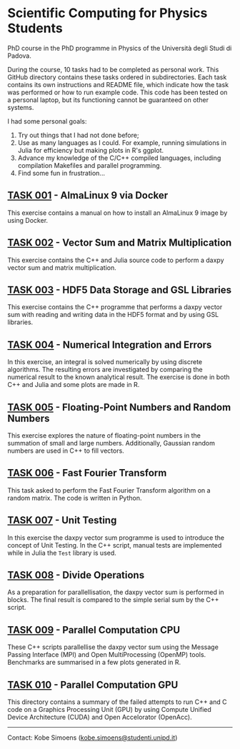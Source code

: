 # Scientific Computing for Physics Students
PhD course in the PhD programme in Physics of the Università degli Studi di Padova.  
  
During the course, 10 tasks had to be completed as personal work. This GitHub directory contains these tasks ordered in subdirectories. Each task contains its own instructions and README file, which indicate how the task was performed or how to run example code. This code has been tested on a personal laptop, but its functioning cannot be guaranteed on other systems.  
  
I had some personal goals:

1. Try out things that I had not done before;
2. Use as many languages as I could. For example, running simulations in Julia for efficiency but making plots in R's ggplot.
3. Advance my knowledge of the C/C++ compiled languages, including compilation Makefiles and parallel programming.
4. Find some fun in frustration...

## [TASK 001](https://github.com/ksimoens/Scientific-Computing/tree/master/Task001_Docker) - AlmaLinux 9 via Docker

This exercise contains a manual on how to install an AlmaLinux 9 image by using Docker.

## [TASK 002](https://github.com/ksimoens/Scientific-Computing/tree/master/Task002_Hello_World) - Vector Sum and Matrix Multiplication

This exercise contains the C++ and Julia source code to perform a daxpy vector sum and matrix multiplication.

## [TASK 003](https://github.com/ksimoens/Scientific-Computing/tree/master/Task003_data_storage) - HDF5 Data Storage and GSL Libraries

This exercise contains the C++ programme that performs a daxpy vector sum with reading and writing data in the HDF5 format and by using GSL libraries.

## [TASK 004](https://github.com/ksimoens/Scientific-Computing/tree/master/Task004_integration) - Numerical Integration and Errors

In this exercise, an integral is solved numerically by using discrete algorithms. The resulting errors are investigated by comparing the numerical result to the known analytical result. The exercise is done in both C++ and Julia and some plots are made in R.

## [TASK 005](https://github.com/ksimoens/Scientific-Computing/tree/master/Task005_float_random) - Floating-Point Numbers and Random Numbers

This exercise explores the nature of floating-point numbers in the summation of small and large numbers. Additionally, Gaussian random numbers are used in C++ to fill vectors.

## [TASK 006](https://github.com/ksimoens/Scientific-Computing/tree/master/Task006_FFT) - Fast Fourier Transform

This task asked to perform the Fast Fourier Transform algorithm on a random matrix. The code is written in Python.

## [TASK 007](https://github.com/ksimoens/Scientific-Computing/tree/master/Task007_unit_test) - Unit Testing

In this exercise the daxpy vector sum programme is used to introduce the concept of Unit Testing. In the C++ script, manual tests are implemented while in Julia the `Test` library is used.

## [TASK 008](https://github.com/ksimoens/Scientific-Computing/tree/master/Task008_divide) - Divide Operations

As a preparation for parallellisation, the daxpy vector sum is performed in blocks. The final result is compared to the simple serial sum by the C++ script.

## [TASK 009](https://github.com/ksimoens/Scientific-Computing/tree/master/Task009_parallel_CPU) - Parallel Computation CPU

These C++ scripts parallellise the daxpy vector sum using the Message Passing Interface (MPI) and Open MultiProcessing (OpenMP) tools. Benchmarks are summarised in a few plots generated in R.

## [TASK 010](https://github.com/ksimoens/Scientific-Computing/tree/master/Task010_parallel_GPU) - Parallel Computation GPU

This directory contains a summary of the failed attempts to run C++ and C code on a Graphics Processing Unit (GPU) by using Compute Unified Device Architecture (CUDA) and Open Accelorator (OpenAcc).

---

Contact: Kobe Simoens (kobe.simoens@studenti.unipd.it)
